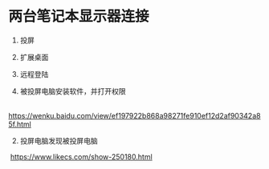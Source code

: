 # 两台笔记本显示器连接

1. 投屏
2. 扩展桌面
3. 远程登陆



1. 被投屏电脑安装软件，并打开权限

​	https://wenku.baidu.com/view/ef197922b868a98271fe910ef12d2af90342a85f.html

2. 投屏电脑发现被投屏电脑

​	https://www.likecs.com/show-250180.html

